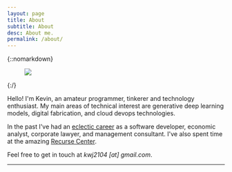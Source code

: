 ```yaml
---
layout: page
title: About
subtitle: About
desc: About me.
permalink: /about/
---
```


<div class="pretty-links">

<!--<div class="lead lead-about"> Coming soon
</div>-->

{::nomarkdown}
<figure class="site-profile">
    <img src="{{ site.baseurl }}/assets/img/cppn-gan-interpolation_edit.gif">
</figure>
{:/}

Hello! I'm Kevin, an amateur programmer, tinkerer and technology enthusiast. My main areas of technical interest are generative deep learning models, digital fabrication, and cloud devops technologies.

In the past I've had an [eclectic career](https://www.linkedin.com/in/kevin-jiang-27780147/) as a software developer, economic analyst, corporate lawyer, and management consultant. I've also spent time at the amazing  [Recurse Center](https://www.recurse.com/).

Feel free to get in touch at *kwj2104 [at] gmail.com*. 

---

</div>
